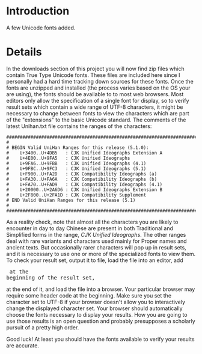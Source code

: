 # Introduction #

A few Unicode fonts added.


# Details #

In the downloads section of this project you will now find zip files which contain True Type Unicode fonts. These files are included here since I personally had a hard time tracking down sources for these fonts. Once the fonts are unzipped and installed (the process varies based on the OS your are using), the fonts should be available to to most web browsers. Most editors only allow the specification of a single font for display, so to verify result sets which contain a wide range of UTF-8 characters, it might be necessary to change between fonts to view the characters which are part of the "extensions" to the basic Unicode standard. The comments of the latest Unihan.txt file contains the ranges of the characters:

```
################################################################################
#
# BEGIN Valid UniHan Ranges for this release (5.1.0):
#    U+3400..U+4DB5   : CJK Unified Ideographs Extension A
#    U+4E00..U+9FA5   : CJK Unified Ideographs
#    U+9FA6..U+9FBB   : CJK Unified Ideographs (4.1)
#    U+9FBC..U+9FC3   : CJK Unified Ideographs (5.1)
#    U+F900..U+FA2D   : CJK Compatibility Ideographs (a)
#    U+FA30..U+FA6A   : CJK Compatibility Ideographs (b)
#    U+FA70..U+FAD9   : CJK Compatibility Ideographs (4.1)
#    U+20000..U+2A6D6 : CJK Unified Ideographs Extension B
#    U+2F800..U+2FA1D : CJK Compatibility Supplement
# END Valid UniHan Ranges for this release (5.1)
#
################################################################################
```

As a reality check, note that almost all the characters you are likely to encounter in day to day Chinese are present in both Traditional and Simplified forms in the range, _CJK Unified Ideographs_. The other ranges deal with rare variants and characters used mainly for Proper names and ancient texts. But occasionally rarer characters will pop up in result sets, and it is necessary to use one or more of the specialized fonts to view them. To check your result set, output it to file, load the file into an editor, add <pre> at the beginning of the result set, </pre> at the end of it, and load the file into a browser. Your particular browser may require some header code at the beginning. Make sure you set the character set to UTF-8 if your browser doesn't allow you to interactively change the displayed character set. Your browser should automatically choose the fonts necessary to display your results. How you are going to use those results is an open question and probably presupposes a scholarly pursuit of a pretty high order.

Good luck! At least you should have the fonts available to verify your results are accurate.